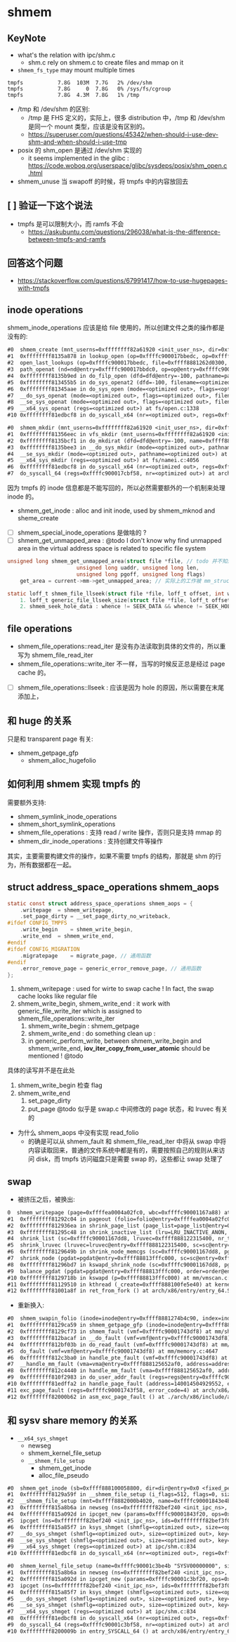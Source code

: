 # shmem

## KeyNote
- what's the relation with ipc/shm.c
    - shm.c rely on shmem.c to create files and mmap on it
- `shmem_fs_type` may mount multiple times
```plain
tmpfs           7.8G  103M  7.7G   2% /dev/shm
tmpfs           7.8G     0  7.8G   0% /sys/fs/cgroup
tmpfs           7.8G  4.3M  7.8G   1% /tmp
```
- /tmp 和 /dev/shm 的区别:
  - /tmp 是 FHS 定义的，实际上，很多 distribution 中，/tmp 和 /dev/shm 是同一个 mount 类型，应该是没有区别的。
  - https://superuser.com/questions/45342/when-should-i-use-dev-shm-and-when-should-i-use-tmp
- posix 的 shm_open 是通过 /dev/shm 实现的
    - it seems implemented in the glibc : https://code.woboq.org/userspace/glibc/sysdeps/posix/shm_open.c.html
- shmem_unuse 当 swapoff 的时候，将 tmpfs 中的内容放回去

## [ ] 验证一下这个说法

- tmpfs 是可以限制大小，而 ramfs 不会
  - https://askubuntu.com/questions/296038/what-is-the-difference-between-tmpfs-and-ramfs

## 回答这个问题
- https://stackoverflow.com/questions/67991417/how-to-use-hugepages-with-tmpfs

## inode operations

shmem_inode_operations 应该是给 file 使用的，所以创建文件之类的操作都是没有的:
```txt
#0  shmem_create (mnt_userns=0xffffffff82a61920 <init_user_ns>, dir=0xffff8881212a8390, dentry=0xffff888122a2c780, mode=33206, excl=false) at mm/shmem.c:2952
#1  0xffffffff8135a878 in lookup_open (op=0xffffc900017bbedc, op=0xffffc900017bbedc, got_write=true, file=0xffff8881262d0300, nd=0xffffc900017bbdc0) at fs/namei.c:3413
#2  open_last_lookups (op=0xffffc900017bbedc, file=0xffff8881262d0300, nd=0xffffc900017bbdc0) at fs/namei.c:3481
#3  path_openat (nd=nd@entry=0xffffc900017bbdc0, op=op@entry=0xffffc900017bbedc, flags=flags@entry=65) at fs/namei.c:3688
#4  0xffffffff8135b9ed in do_filp_open (dfd=dfd@entry=-100, pathname=pathname@entry=0xffff888100f3c000, op=op@entry=0xffffc900017bbedc) at fs/namei.c:3718
#5  0xffffffff813455b5 in do_sys_openat2 (dfd=-100, filename=<optimized out>, how=how@entry=0xffffc900017bbf18) at fs/open.c:1311
#6  0xffffffff81345aae in do_sys_open (mode=<optimized out>, flags=<optimized out>, filename=<optimized out>, dfd=<optimized out>) at fs/open.c:1327
#7  __do_sys_openat (mode=<optimized out>, flags=<optimized out>, filename=<optimized out>, dfd=<optimized out>) at fs/open.c:1343
#8  __se_sys_openat (mode=<optimized out>, flags=<optimized out>, filename=<optimized out>, dfd=<optimized out>) at fs/open.c:1338
#9  __x64_sys_openat (regs=<optimized out>) at fs/open.c:1338
#10 0xffffffff81edbcf8 in do_syscall_x64 (nr=<optimized out>, regs=0xffffc900017bbf58) at arch/x86/entry/common.c:50
```

```txt
#0  shmem_mkdir (mnt_userns=0xffffffff82a61920 <init_user_ns>, dir=0xffff8881212a8390, dentry=0xffff888121a36000, mode=511) at mm/shmem.c:2942
#1  0xffffffff81356eec in vfs_mkdir (mnt_userns=0xffffffff82a61920 <init_user_ns>, dir=0xffff8881212a8390, dentry=dentry@entry=0xffff888121a36000, mode=<optimized out>, mode@entry=511) at fs/namei.c:4013
#2  0xffffffff8135bcf1 in do_mkdirat (dfd=dfd@entry=-100, name=0xffff88822120d000, mode=mode@entry=511) at fs/namei.c:4038
#3  0xffffffff8135bee3 in __do_sys_mkdir (mode=<optimized out>, pathname=<optimized out>) at fs/namei.c:4058
#4  __se_sys_mkdir (mode=<optimized out>, pathname=<optimized out>) at fs/namei.c:4056
#5  __x64_sys_mkdir (regs=<optimized out>) at fs/namei.c:4056
#6  0xffffffff81edbcf8 in do_syscall_x64 (nr=<optimized out>, regs=0xffffc900017cbf58) at arch/x86/entry/common.c:50
#7  do_syscall_64 (regs=0xffffc900017cbf58, nr=<optimized out>) at arch/x86/entry/common.c:80
```
因为 tmpfs 的 inode 信息都是不能写回的，所以必然需要额外的一个机制来处理 inode 的。

- shmem_get_inode : alloc and init inode, used by shmem_mknod and sheme_create

- [ ] shmem_special_inode_operations 是做啥的 ?
- [ ] shmem_get_unmapped_area : @todo I don't know why find unmapped area in the virtual address space is related to specific file system

```c
unsigned long shmem_get_unmapped_area(struct file *file, // todo 并不知道其作用是什么 ?
				      unsigned long uaddr, unsigned long len,
				      unsigned long pgoff, unsigned long flags)
	get_area = current->mm->get_unmapped_area; // 实际上的工作被 mm_struct 的 get_unmapped_area

static loff_t shmem_file_llseek(struct file *file, loff_t offset, int whence) // todo 取决于 whence 调用下面两个函数
    1. loff_t generic_file_llseek_size(struct file *file, loff_t offset, int whence, loff_t maxsize, loff_t eof)
    2. shmem_seek_hole_data : whence != SEEK_DATA && whence != SEEK_HOLE // todo 感觉可以 man 到 SEEK_HOLE 和 SEEK_DATA
```


## file operations
- shmem_file_operations::read_iter 是没有办法读取到具体的文件的，所以重写为 shmem_file_read_iter
- shmem_file_operations::write_iter 不一样，当写的时候反正总是经过 page cache 的。
- [ ] shmem_file_operations::llseek : 应该是因为 hole 的原因，所以需要在末尾添加上，

## 和 huge 的关系

只是和 transparent page 有关:

- shmem_getpage_gfp
  - shmem_alloc_hugefolio

## 如何利用 shmem 实现 tmpfs 的

需要额外支持:
- shmem_symlink_inode_operations
- shmem_short_symlink_operations
- shmem_file_operations  : 支持 read / write 操作，否则只是支持 mmap 的
- shmem_dir_inode_operations : 支持创建文件等操作

其实，主要需要构建文件的操作，如果不需要 tmpfs 的结构，那就是 shm 的行为，所有数据都在一起。

## struct address_space_operations shmem_aops

```c
static const struct address_space_operations shmem_aops = {
	.writepage	= shmem_writepage,
	.set_page_dirty	= __set_page_dirty_no_writeback,
#ifdef CONFIG_TMPFS
	.write_begin	= shmem_write_begin,
	.write_end	= shmem_write_end,
#endif
#ifdef CONFIG_MIGRATION
	.migratepage	= migrate_page, // 通用函数
#endif
	.error_remove_page = generic_error_remove_page, // 通用函数
};
```

1. shmem_writepage : used for wirte to swap cache ! In fact, the swap cache looks like regular file
2. shmem_write_begin, shmem_write_end : it work with generic_file_write_iter which is assigned to shmem_file_operations::write_iter
    1. shmem_write_begin : shmem_getpage
    2. shmem_write_end : do something clean up :
    3. in generic_perform_write, between shmem_write_begin and shmem_write_end, **iov_iter_copy_from_user_atomic** should be mentioned !  @todo

具体的读写并不是在此处
1. shmem_write_begin 检查 flag
2. shmem_write_end
    1. set_page_dirty
    2. put_page @todo 似乎是 swap.c 中间修改的 page 状态，和 lruvec 有关的

- 为什么 shmem_aops 中没有实现 read_folio
  - 的确是可以从 shmem_fault 和 shmem_file_read_iter 中将从 swap 中将内容读取回来，普通的文件系统中都是有的，需要按照自己的规则从来访问 disk，而 tmpfs 访问磁盘只是需要 swap 的，这些都让 swap 处理了

## swap

- 被挤压之后，被换出:
```txt
0  shmem_writepage (page=0xffffea0004a02fc0, wbc=0xffffc90001167a88) at mm/shmem.c:1318
#1  0xffffffff81292c04 in pageout (folio=folio@entry=0xffffea0004a02fc0, mapping=mapping@entry=0xffff8881274b4e08, plug=plug@entry=0xffffc90001167b50) at mm/vmscan.c:1265
#2  0xffffffff812936ea in shrink_page_list (page_list=page_list@entry=0xffffc90001167c28, pgdat=pgdat@entry=0xffff88813fffc000, sc=sc@entry=0xffffc90001167dd8, stat=stat@entry=0xffffc90001167cb0, ignore_references=ignore_references@entry=false) at mm/vmscan.c:1886
#3  0xffffffff81295c48 in shrink_inactive_list (lru=LRU_INACTIVE_ANON, sc=0xffffc90001167dd8, lruvec=0xffff888122315400, nr_to_scan=<optimized out>) at mm/vmscan.c:2447
#4  shrink_list (sc=0xffffc90001167dd8, lruvec=0xffff888122315400, nr_to_scan=<optimized out>, lru=LRU_INACTIVE_ANON) at mm/vmscan.c:2674
#5  shrink_lruvec (lruvec=lruvec@entry=0xffff888122315400, sc=sc@entry=0xffffc90001167dd8) at mm/vmscan.c:2991
#6  0xffffffff8129649b in shrink_node_memcgs (sc=0xffffc90001167dd8, pgdat=0xffff88813fffc000) at mm/vmscan.c:3180
#7  shrink_node (pgdat=pgdat@entry=0xffff88813fffc000, sc=sc@entry=0xffffc90001167dd8) at mm/vmscan.c:3304
#8  0xffffffff81296bd7 in kswapd_shrink_node (sc=0xffffc90001167dd8, pgdat=0xffff88813fffc000) at mm/vmscan.c:4086
#9  balance_pgdat (pgdat=pgdat@entry=0xffff88813fffc000, order=order@entry=0, highest_zoneidx=highest_zoneidx@entry=3) at mm/vmscan.c:4277
#10 0xffffffff8129718b in kswapd (p=0xffff88813fffc000) at mm/vmscan.c:4537
#11 0xffffffff81129510 in kthread (_create=0xffff888100fe5e40) at kernel/kthread.c:376
#12 0xffffffff81001a8f in ret_from_fork () at arch/x86/entry/entry_64.S:306
```

- 重新换入:
```txt
#0  shmem_swapin_folio (inode=inode@entry=0xffff8881274b4c90, index=index@entry=328, foliop=foliop@entry=0xffffc90001743cd0, sgp=sgp@entry=SGP_CACHE, gfp=gfp@entry=1051850, vma=vma@entry=0xffff888125652af0, fault_type=0xffffc90001743d3c) at mm/shmem.c:1729
#1  0xffffffff8129ca59 in shmem_getpage_gfp (inode=inode@entry=0xffff8881274b4c90, index=328, pagep=pagep@entry=0xffffc90001743e48, sgp=sgp@entry=SGP_CACHE, gfp=1051850, vma=0xffff888125652af0, vmf=0xffffc90001743df8, fault_type=0xffffc90001743d3c) at mm/shmem.c:1871
#2  0xffffffff8129cf73 in shmem_fault (vmf=0xffffc90001743df8) at mm/shmem.c:2127
#3  0xffffffff812bacaf in __do_fault (vmf=vmf@entry=0xffffc90001743df8) at mm/memory.c:4173
#4  0xffffffff812bf03b in do_read_fault (vmf=0xffffc90001743df8) at mm/memory.c:4518
#5  do_fault (vmf=vmf@entry=0xffffc90001743df8) at mm/memory.c:4647
#6  0xffffffff812c3ba0 in handle_pte_fault (vmf=0xffffc90001743df8) at mm/memory.c:4911
#7  __handle_mm_fault (vma=vma@entry=0xffff888125652af0, address=address@entry=140014504929552, flags=flags@entry=596) at mm/memory.c:5053
#8  0xffffffff812c4440 in handle_mm_fault (vma=0xffff888125652af0, address=address@entry=140014504929552, flags=flags@entry=596, regs=regs@entry=0xffffc90001743f58) at mm/memory.c:5151
#9  0xffffffff810f2983 in do_user_addr_fault (regs=regs@entry=0xffffc90001743f58, error_code=error_code@entry=4, address=address@entry=140014504929552) at arch/x86/mm/fault.c:1397
#10 0xffffffff81edffa2 in handle_page_fault (address=140014504929552, error_code=4, regs=0xffffc90001743f58) at arch/x86/mm/fault.c:1488
#11 exc_page_fault (regs=0xffffc90001743f58, error_code=4) at arch/x86/mm/fault.c:1544
#12 0xffffffff82000b62 in asm_exc_page_fault () at ./arch/x86/include/asm/idtentry.h:570
```

## 和 sysv share memory 的关系

- `__x64_sys_shmget`
    - newseg
    - shmem_kernel_file_setup
    - `__shmem_file_setup`
        - shmem_get_inode
        - alloc_file_pseudo

```txt
#0  shmem_get_inode (sb=0xffff888100058800, dir=dir@entry=0x0 <fixed_percpu_data>, mode=mode@entry=33279, dev=dev@entry=0, flags=flags@entry=0) at mm/shmem.c:156
#1  0xffffffff8129a59f in __shmem_file_setup (i_flags=512, flags=0, size=4096, name=0xffffc90001843e4b "SYSV00000000", mnt=0xffff8882000b4020) at mm/shmem.c:4162
#2  __shmem_file_setup (mnt=0xffff8882000b4020, name=0xffffc90001843e4b "SYSV00000000", size=4096, flags=0, i_flags=512) at mm/shmem.c:4147
#3  0xffffffff815a8b6a in newseg (ns=0xffffffff82bef240 <init_ipc_ns>, params=<optimized out>) at ipc/shm.c:751
#4  0xffffffff815a092d in ipcget_new (params=0xffffc90001843f20, ops=0xffffffff82474120 <shm_ops>, ids=0xffffffff82bef3f0 <init_ipc_ns+432>, ns=0xffffffff82bef240 <init_ipc_ns>) at ipc/util.c:345
#5  ipcget (ns=0xffffffff82bef240 <init_ipc_ns>, ids=0xffffffff82bef3f0 <init_ipc_ns+432>, ops=ops@entry=0xffffffff82474120 <shm_ops>, params=params@entry=0xffffc90001843f20) at ipc/util.c:677
#6  0xffffffff815a85f7 in ksys_shmget (shmflg=<optimized out>, size=<optimized out>, key=<optimized out>) at ipc/shm.c:831
#7  __do_sys_shmget (shmflg=<optimized out>, size=<optimized out>, key=<optimized out>) at ipc/shm.c:836
#8  __se_sys_shmget (shmflg=<optimized out>, size=<optimized out>, key=<optimized out>) at ipc/shm.c:834
#9  __x64_sys_shmget (regs=<optimized out>) at ipc/shm.c:834
#10 0xffffffff81edbcf8 in do_syscall_x64 (nr=<optimized out>, regs=0xffffc90001843f58) at arch/x86/entry/common.c:50
```

```txt
#0  shmem_kernel_file_setup (name=0xffffc90001c3be4b "SYSV00000000", size=4096, flags=0) at mm/shmem.c:4192
#1  0xffffffff815a8b6a in newseg (ns=0xffffffff82bef240 <init_ipc_ns>, params=<optimized out>) at ipc/shm.c:751
#2  0xffffffff815a092d in ipcget_new (params=0xffffc90001c3bf20, ops=0xffffffff82474120 <shm_ops>, ids=0xffffffff82bef3f0 <init_ipc_ns+432>, ns=0xffffffff82bef240 <init_ipc_ns>) at ipc/util.c:345
#3  ipcget (ns=0xffffffff82bef240 <init_ipc_ns>, ids=0xffffffff82bef3f0 <init_ipc_ns+432>, ops=ops@entry=0xffffffff82474120 <shm_ops>, params=params@entry=0xffffc90001c3bf20) at ipc/util.c:677
#4  0xffffffff815a85f7 in ksys_shmget (shmflg=<optimized out>, size=<optimized out>, key=<optimized out>) at ipc/shm.c:831
#5  __do_sys_shmget (shmflg=<optimized out>, size=<optimized out>, key=<optimized out>) at ipc/shm.c:836
#6  __se_sys_shmget (shmflg=<optimized out>, size=<optimized out>, key=<optimized out>) at ipc/shm.c:834
#7  __x64_sys_shmget (regs=<optimized out>) at ipc/shm.c:834
#8  0xffffffff81edbcf8 in do_syscall_x64 (nr=<optimized out>, regs=0xffffc90001c3bf58) at arch/x86/entry/common.c:50
#9  do_syscall_64 (regs=0xffffc90001c3bf58, nr=<optimized out>) at arch/x86/entry/common.c:80
#10 0xffffffff8200009b in entry_SYSCALL_64 () at arch/x86/entry/entry_64.S:120
```
